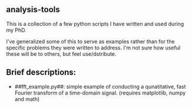 
analysis-tools
--------------------
This is a collection of a few python scripts I have written and used during my PhD. 

I've generalized some of this to serve as examples rather than for the specific problems they were written to address. I'm not sure how useful these will be to others, but feel use/dstribute. 

Brief descriptions:
--------------------
  * ##fft_example.py##: simple example of conducting a qunatitative, fast Fourier transform of a time-domain signal. (requires matplotlib, numpy and math)  
